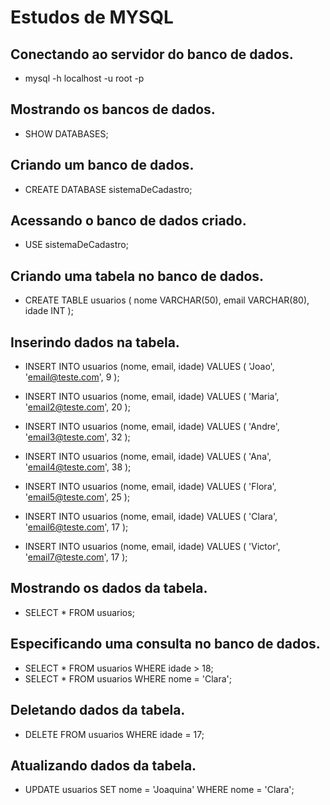 # Estudos de MYSQL

## Conectando ao servidor do banco de dados.

- mysql -h localhost -u root -p


## Mostrando os bancos de dados.

- SHOW DATABASES;


## Criando um banco de dados.

- CREATE DATABASE sistemaDeCadastro;


## Acessando o banco de dados criado.

- USE sistemaDeCadastro;


## Criando uma tabela no banco de dados.

- CREATE TABLE usuarios (
     nome VARCHAR(50),
     email VARCHAR(80),
     idade INT
);


## Inserindo dados na tabela.

- INSERT INTO usuarios (nome, email, idade) VALUES (
    'Joao',
    'email@teste.com',
    9
);

- INSERT INTO usuarios (nome, email, idade) VALUES (
    'Maria',
    'email2@teste.com',
    20
);

- INSERT INTO usuarios (nome, email, idade) VALUES (
    'Andre',
    'email3@teste.com',
    32
);

- INSERT INTO usuarios (nome, email, idade) VALUES (
    'Ana',
    'email4@teste.com',
    38
);

- INSERT INTO usuarios (nome, email, idade) VALUES (
    'Flora',
    'email5@teste.com',
    25
);

- INSERT INTO usuarios (nome, email, idade) VALUES (
    'Clara',
    'email6@teste.com',
    17
);

- INSERT INTO usuarios (nome, email, idade) VALUES (
    'Victor',
    'email7@teste.com',
    17
);


## Mostrando os dados da tabela.

- SELECT * FROM usuarios;


## Especificando uma consulta no banco de dados.

- SELECT * FROM usuarios WHERE idade > 18;
- SELECT * FROM usuarios WHERE nome = 'Clara';


## Deletando dados da tabela.

- DELETE FROM usuarios WHERE idade = 17;


## Atualizando dados da tabela.

- UPDATE usuarios SET nome = 'Joaquina' WHERE nome = 'Clara';
